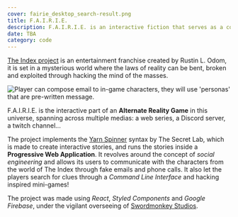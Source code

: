 ```yaml
---
cover: fairie_desktop_search-result.png
title: F.A.I.R.I.E.
description: F.A.I.R.I.E. is an interactive fiction that serves as a companion app for an alternate reality game set in the story-world of The Index.
date: TBA
category: code
---
```


[The Index project](https://theindex.world/) is an entertainment franchise created by Rustin L. Odom, it is set in a mysterious world where the laws of reality can be bent, broken and exploited through hacking the mind of the masses.

![Player can compose email to in-game characters, they will use 'personas' that are pre-written message.](/images/fairie_desktop_compose-mail.png)

F.A.I.R.I.E. is the interactive part of an **Alternate Reality Game** in this universe, spanning across multiple medias: a web series, a Discord server, a twitch channel...

The project implements the [Yarn Spinner](https://yarnspinner.dev/) syntax by The Secret Lab, which is made to create interactive stories, and runs the stories inside a **Progressive Web Application**. It revolves around the concept of _social engineering_ and allows its users to communicate with the characters from the world of The Index through fake emails and phone calls. It also let the players search for clues through a _Command Line Interface_ and hacking inspired mini-games!

The project was made using _React_, _Styled Components_ and _Google Firebase_, under the vigilant overseeing of [Swordmonkey Studios](https://www.swordmonkey.com).

